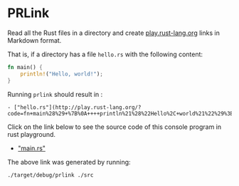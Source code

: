 # PRLink

Read all the Rust files in a directory and create
[play.rust-lang.org](http://play.rust-lang.org) links in Markdown
format.

That is, if a directory has a file `hello.rs` with the following
content:

```rust
fn main() {
    println!("Hello, world!");
}
```

Running `prlink` should result in :

```
- ["hello.rs"](http://play.rust-lang.org/?code=fn+main%28%29+%7B%0A++++println%21%28%22Hello%2C+world%21%22%29%3B%0A%7D%0A)
```

Click on the link below to see the source code of this console program
in rust playground.


- ["main.rs"](http://play.rust-lang.org/?code=%2F%2F+%23%21%5Bfeature%28plugin%29%5D%0A%2F%2F+%23%21%5Bplugin%28clippy%29%5D%0A%0A%0Aextern+crate+clap%3B%0Aextern+crate+glob%3B%0Aextern+crate+url%3B%0A%0Ause+clap%3A%3A%7BApp%2C+Arg%7D%3B%0Ause+std%3A%3Aerror%3A%3AError%3B%0Ause+std%3A%3Afs%3A%3AFile%3B%0Ause+std%3A%3Aio%3A%3Aprelude%3A%3A*%3B%0Ause+url%3A%3Aform_urlencoded%3A%3A%7Bserialize%7D%3B%0Ause+glob%3A%3Aglob%3B%0Ause+std%3A%3Apath%3A%3APathBuf%3B%0A%0A%0Afn+read_file%28path%3A+String%29+-%3E+String+%7B%0A++++let+mut+file+%3D+match+File%3A%3Aopen%28%26path%29+%7B%0A++++++++Err%28why%29+%3D%3E+panic%21%28%22couldn%27t+open+%7B%7D%3A+%7B%7D%22%2C+path%2C+Error%3A%3Adescription%28%26why%29%29%2C%0A++++++++Ok%28file%29+%3D%3E+file%2C%0A++++%7D%3B%0A++++let+mut+s+%3D+String%3A%3Anew%28%29%3B%0A++++match+file.read_to_string%28%26mut+s%29+%7B%0A++++++++Err%28why%29+%3D%3E+panic%21%28%22couldn%27t+read+%7B%7D%3A+%7B%7D%22%2C+path%2C+Error%3A%3Adescription%28%26why%29%29%2C%0A++++++++Ok%28_%29+%3D%3E+s%2C%0A++++%7D%0A%7D%0A%0A%0Afn+main%28%29+%7B%0A++++let+matches+%3D+App%3A%3Anew%28%22prlink%22%29%0A++++++++.version%28%221.0%22%29%0A++++++++.author%28%22Pradeep+Gowda+%3Cpradeep%40btbytes.com%3E%22%29%0A++++++++.about%28%22Print+Rust+playground+links%22%29%0A++++++++.arg%28Arg%3A%3Awith_name%28%22INPUT%22%29%0A+++++++++++++.help%28%22Sets+the+input+path+to+use%22%29%0A+++++++++++++.required%28true%29%0A+++++++++++++.index%281%29%29%0A++++++++.get_matches%28%29%3B%0A++++let+dirpath+%3D+matches.value_of%28%22INPUT%22%29.unwrap%28%29%3B%0A++++let+relative_path+%3D+PathBuf%3A%3Afrom%28dirpath%29%3B%0A++++let+mut+absolute_path+%3D+std%3A%3Aenv%3A%3Acurrent_dir%28%29.unwrap%28%29%3B%0A++++absolute_path.push%28relative_path%29%3B%0A++++absolute_path.push%28%22*.rs%22%29%3B%0A%0A++++for+entry+in+glob%28absolute_path.to_str%28%29.unwrap%28%29%29.unwrap%28%29+%7B%0A++++++++match+entry+%7B%0A++++++++++++Ok%28path%29+%3D%3E+%7B%0A++++++++++++++++let+data+%3D+%26%5B%28%22code%22.to_string%28%29%2C+read_file%28path.to_str%28%29.unwrap%28%29.to_string%28%29%29%29%5D%3B%0A++++++++++++++++let+s+%3D+serialize%28data%29%3B%0A++++++++++++++++let+fname+%3D+path.to_str%28%29.unwrap%28%29.to_string%28%29.split%28%27%2F%27%29.last%28%29.unwrap%28%29.to_string%28%29%3B%0A++++++++++++++++println%21%28%22-+%5B%7B%3A%3F%7D%5D%28http%3A%2F%2Fplay.rust-lang.org%2F%3F%7B%7D%29%22%2C+fname%2C+s%29%3B%0A++++++++++++%7D%2C%0A++++++++++++Err%28e%29+%3D%3E+println%21%28%22%7B%3A%3F%7D%22%2C+e%29%2C%0A++++++++%7D%0A++++%7D%0A%7D%0A)


The above link was generated by running:

```shell
./target/debug/prlink ./src
```
